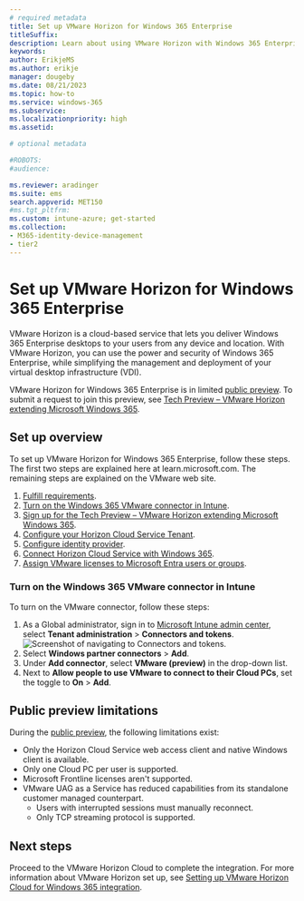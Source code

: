 ```yaml
---
# required metadata
title: Set up VMware Horizon for Windows 365 Enterprise
titleSuffix:
description: Learn about using VMware Horizon with Windows 365 Enterprise.
keywords:
author: ErikjeMS  
ms.author: erikje
manager: dougeby
ms.date: 08/21/2023
ms.topic: how-to
ms.service: windows-365
ms.subservice:
ms.localizationpriority: high
ms.assetid: 

# optional metadata

#ROBOTS:
#audience:

ms.reviewer: aradinger    
ms.suite: ems
search.appverid: MET150
#ms.tgt_pltfrm:
ms.custom: intune-azure; get-started
ms.collection:
- M365-identity-device-management
- tier2
---
```


# Set up VMware Horizon for Windows 365 Enterprise

VMware Horizon is a cloud-based service that lets you deliver Windows 365 Enterprise desktops to your users from any device and location. With VMware Horizon, you can use the power and security of Windows 365 Enterprise, while simplifying the management and deployment of your virtual desktop infrastructure (VDI).

VMware Horizon for Windows 365 Enterprise is in limited [public preview](..\public-preview.md). To submit a request to join this preview, see [Tech Preview – VMware Horizon extending Microsoft Windows 365](https://www.vmware.com/learn/1733900_REG.html).

## Set up overview

To set up VMware Horizon for Windows 365 Enterprise, follow these steps. The first two steps are explained here at learn.microsoft.com. The remaining steps are explained on the VMware web site.

1. [Fulfill requirements](requirements-vmware-horizon.md).
2. [Turn on the Windows 365 VMware connector in Intune](#turn-on-the-windows-365-vmware-connector-in-intune).
3. [Sign up for the Tech Preview – VMware Horizon extending Microsoft Windows 365](https://www.vmware.com/learn/1733900_REG.html).
4. [Configure your Horizon Cloud Service Tenant](https://go.microsoft.com/fwlink/?linkid=2242843).
5. [Configure identity provider](https://go.microsoft.com/fwlink/?linkid=2242843).
6. [Connect Horizon Cloud Service with Windows 365](https://go.microsoft.com/fwlink/?linkid=2242843).
7. [Assign VMware licenses to Microsoft Entra users or groups](https://go.microsoft.com/fwlink/?linkid=2242843).

### Turn on the Windows 365 VMware connector in Intune

To turn on the VMware connector, follow these steps:

1. As a Global administrator, sign in to [Microsoft Intune admin center](https://go.microsoft.com/fwlink/?linkid=2109431), select **Tenant administration** > **Connectors and tokens**.
![Screenshot of navigating to Connectors and tokens.](./media/set-up-citrix/connectors-tokens.png)
2. Select **Windows partner connectors** > **Add**.
3. Under **Add connector**, select **VMware (preview)** in the drop-down list.
4. Next to **Allow people to use VMware to connect to their Cloud PCs**, set the toggle to **On** > **Add**.

## Public preview limitations

During the [public preview](..\public-preview.md), the following limitations exist:

- Only the Horizon Cloud Service web access client and native Windows client is available.
- Only one Cloud PC per user is supported.
- Microsoft Frontline licenses aren't supported.
- VMware UAG as a Service has reduced capabilities from its standalone customer managed counterpart.
  - Users with interrupted sessions must manually reconnect.
  - Only TCP streaming protocol is supported.

<!-- ########################## -->
## Next steps

Proceed to the VMware Horizon Cloud to complete the integration. For more information about VMware Horizon set up, see [Setting up VMware Horizon Cloud for Windows 365 integration](https://go.microsoft.com/fwlink/?linkid=2242843).
